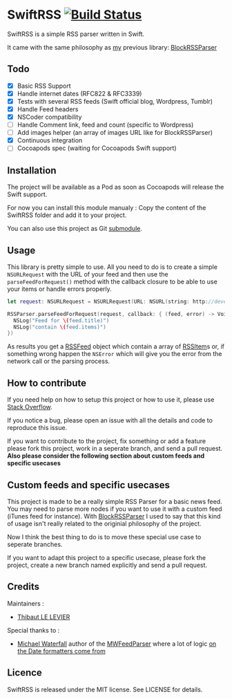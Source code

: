 # SwiftRSS [![Build Status](https://magnum.travis-ci.com/tibo/SwiftRSS.svg?token=8d8waQ1m42MSyS9GKns1)](https://magnum.travis-ci.com/tibo/SwiftRSS)

SwiftRSS is a simple RSS parser written in Swift.

It came with the same philosophy as [my](http://github.com/tibo) previous library: [BlockRSSParser](http://github.com/tibo/BlockRSSParser)

## Todo

- [x] Basic RSS Support
- [x] Handle internet dates (RFC822 & RFC3339)
- [x] Tests with several RSS feeds (Swift official blog, Wordpress, Tumblr)
- [x] Handle Feed headers
- [x] NSCoder compatibility
- [ ] Handle Comment link, feed and count (specific to Wordpress)
- [ ] Add images helper (an array of images URL like for BlockRSSParser)
- [x] Continuous integration
- [ ] Cocoapods spec (waiting for Cocoapods Swift support)

## Installation

The project will be available as a Pod as soon as Cocoapods will release the Swift support.

For now you can install this module manualy : Copy the content of the SwiftRSS folder and add it to your project.

You can also use this project as Git [submodule](http://git-scm.com/docs/git-submodule).

## Usage

This library is pretty simple to use.
All you need to do is to create a simple `NSURLRequest` with the URL of your feed and then use the `parseFeedForRequest()` method with the callback closure to be able to use your items or handle errors properly.

```swift
let request: NSURLRequest = NSURLRequest(URL: NSURL(string: http://developer.apple.com/swift/blog/news.rss))

RSSParser.parseFeedForRequest(request, callback: { (feed, error) -> Void in
  NSLog("Feed for \(feed.title)")
  NSLog("contain \(feed.items)")
})
```

As results you get a [RSSFeed](https://github.com/tibo/SwiftRSS/blob/master/SwiftRSS/RSSFeed.swift) object which contain a array of [RSSItem](https://github.com/tibo/SwiftRSS/blob/master/SwiftRSS/RSSItem.swift)s or, if something wrong happen the `NSError` which will give you the error from the network call or the parsing process.

## How to contribute

If you need help on how to setup this project or how to use it, please use [Stack Overflow](http://stackoverflow.com/questions/tagged/swiftrss).

If you notice a bug, please open an issue with all the details and code to reproduce this issue.

If you want to contribute to the project, fix something or add a feature please fork this project, work in a seperate branch, and send a pull request. 
**Also please consider the following section about custom feeds and specific usecases**


## Custom feeds and specific usecases

This project is made to be a really simple RSS Parser for a basic news feed. You may need to parse more nodes if you want to use it with a custom feed (iTunes feed for instance).
With [BlockRSSParser](http://github.com/tibo/BlockRSSParser) I used to say that this kind of usage isn't really related to the originial philosophy of the project.

Now I think the best thing to do is to move these special use case to seperate branches.

If you want to adapt this project to a specific usecase, please fork the project, create a new branch named explicitly and send a pull request.

## Credits

Maintainers :
- [Thibaut LE LEVIER](http://github.com/tibo)

Special thanks to :
- [Michael Waterfall](https://github.com/mwaterfall) author of the [MWFeedParser](https://github.com/mwaterfall/MWFeedParser/) where a lot of logic [on the Date formatters come from](https://github.com/mwaterfall/MWFeedParser/blob/master/Classes/NSDate%2BInternetDateTime.m)

## Licence

SwiftRSS is released under the MIT license. See LICENSE for details.
